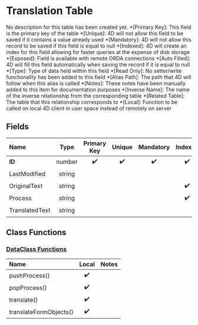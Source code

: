 ﻿# Translation Table
No description for this table has been created yet.
*[Primary Key]: This field is the primary key of the table
*[Unique]: 4D will not allow this field to be saved if it contains a value already used
*[Mandatory]: 4D will not allow this record to be saved if this field is equal to null
*[Indexed]: 4D will create an index for this field allowing for faster queries at the expense of disk storage
*[Exposed]: Field is available with remote ORDA connections
*[Auto Filled]: 4D will fill this field automatically when saving the record if it is equal to null
*[Type]: Type of data held within this field
*[Read Only]: No setter/write functionality has been added to this field
*[Alias Path]: The path that 4D will follow when this alias is called
*[Notes]: These notes have been manually added to this item for documentation purposes
*[Inverse Name]: The name of the inverse relationship from the corresponding table
*[Related Table]: The table that this relationship corresponds to
*[Local]: Function to be called on local 4D client in user space instead of remotely on server
## Fields

|Name|Type|Primary Key|Unique|Mandatory|Indexed|Exposed|Auto Filled|Notes|
|:---|:---:|:---:|:---:|:---:|:---:|:---:|:---:|:---:|
|**ID**|number|✔️|✔️|✔️|✔️|✔️|✔️||
|LastModified|string|||||✔️|||
|OriginalText|string||||✔️|✔️|||
|Process|string||||✔️|✔️|||
|TranslatedText|string|||||✔️|||
## Class Functions
### [DataClass Functions](https://github.com/synthotec/SynthoTec-4D/blob/main/Project/Sources/Classes/Translation.4dm)

|Name|Local|Notes|
|:---|:---:|:---:|
|pushProcess()|✔️||
|popProcess()|✔️||
|translate()|✔️||
|translateFormObjects()|✔️||